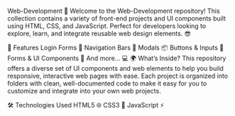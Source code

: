 Web-Development 🚀
Welcome to the Web-Development repository! This collection contains a variety of front-end projects and UI components built using HTML, CSS, and JavaScript. Perfect for developers looking to explore, learn, and integrate reusable web design elements. 😎

🔧 Features
Login Forms 🔐
Navigation Bars 🧭
Modals 📦
Buttons & Inputs 🔘
Forms & UI Components 📝
And more... 💻
🌍 What’s Inside?
This repository offers a diverse set of UI components and web elements to help you build responsive, interactive web pages with ease. Each project is organized into folders with clean, well-documented code to make it easy for you to customize and integrate into your own web projects.

🛠️ Technologies Used
HTML5 🌐
CSS3 🎨
JavaScript ⚡
